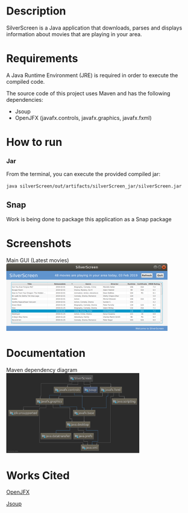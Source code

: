 # Description

SilverScreen is a Java application that downloads, parses and displays information about movies that are playing in your area.

# Requirements

A Java Runtime Environment (JRE) is required in order to execute the compiled code.

The source code of this project uses Maven and has the following dependencies:
- Jsoup
- OpenJFX (javafx.controls, javafx.graphics, javafx.fxml)

# How to run

### Jar

From the terminal, you can execute the provided compiled jar:

`java silverScreen/out/artifacts/silverScreen_jar/silverScreen.jar`

## Snap

Work is being done to package this application as a Snap package

# Screenshots

Main GUI (Latest movies)
<img src="assets/SilverScreen_lm_GUI.png" alt="SilverScreen latest movies GUI" style="height: 85%; width: 85%;"/>

# Documentation

Maven dependency diagram
<img src="assets/SilverScreen_Maven.png" alt="Maven dependency diagram" style="height: 70%; width: 70%;"/>


# Works Cited
[OpenJFX](https://openjfx.io/ "OpenJFX website")

[Jsoup](https://jsoup.org/ "Jsoup website")
